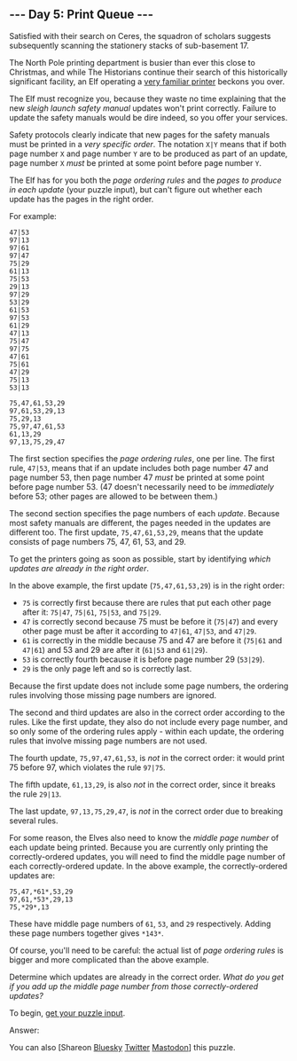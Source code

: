 
--- Day 5: Print Queue ---
--------------------------

Satisfied with their search on Ceres, the squadron of scholars suggests subsequently scanning the stationery stacks of sub-basement 17.


The North Pole printing department is busier than ever this close to Christmas, and while The Historians continue their search of this historically significant facility, an Elf operating a [very familiar printer](/2017/day/1) beckons you over.


The Elf must recognize you, because they waste no time explaining that the new *sleigh launch safety manual* updates won't print correctly. Failure to update the safety manuals would be dire indeed, so you offer your services.


Safety protocols clearly indicate that new pages for the safety manuals must be printed in a *very specific order*. The notation `X|Y` means that if both page number `X` and page number `Y` are to be produced as part of an update, page number `X` *must* be printed at some point before page number `Y`.


The Elf has for you both the *page ordering rules* and the *pages to produce in each update* (your puzzle input), but can't figure out whether each update has the pages in the right order.


For example:



```
47|53
97|13
97|61
97|47
75|29
61|13
75|53
29|13
97|29
53|29
61|53
97|53
61|29
47|13
75|47
97|75
47|61
75|61
47|29
75|13
53|13

75,47,61,53,29
97,61,53,29,13
75,29,13
75,97,47,61,53
61,13,29
97,13,75,29,47

```

The first section specifies the *page ordering rules*, one per line. The first rule, `47|53`, means that if an update includes both page number 47 and page number 53, then page number 47 *must* be printed at some point before page number 53. (47 doesn't necessarily need to be *immediately* before 53; other pages are allowed to be between them.)


The second section specifies the page numbers of each *update*. Because most safety manuals are different, the pages needed in the updates are different too. The first update, `75,47,61,53,29`, means that the update consists of page numbers 75, 47, 61, 53, and 29.


To get the printers going as soon as possible, start by identifying *which updates are already in the right order*.


In the above example, the first update (`75,47,61,53,29`) is in the right order:


* `75` is correctly first because there are rules that put each other page after it: `75|47`, `75|61`, `75|53`, and `75|29`.
* `47` is correctly second because 75 must be before it (`75|47`) and every other page must be after it according to `47|61`, `47|53`, and `47|29`.
* `61` is correctly in the middle because 75 and 47 are before it (`75|61` and `47|61`) and 53 and 29 are after it (`61|53` and `61|29`).
* `53` is correctly fourth because it is before page number 29 (`53|29`).
* `29` is the only page left and so is correctly last.


Because the first update does not include some page numbers, the ordering rules involving those missing page numbers are ignored.


The second and third updates are also in the correct order according to the rules. Like the first update, they also do not include every page number, and so only some of the ordering rules apply - within each update, the ordering rules that involve missing page numbers are not used.


The fourth update, `75,97,47,61,53`, is *not* in the correct order: it would print 75 before 97, which violates the rule `97|75`.


The fifth update, `61,13,29`, is also *not* in the correct order, since it breaks the rule `29|13`.


The last update, `97,13,75,29,47`, is *not* in the correct order due to breaking several rules.


For some reason, the Elves also need to know the *middle page number* of each update being printed. Because you are currently only printing the correctly-ordered updates, you will need to find the middle page number of each correctly-ordered update. In the above example, the correctly-ordered updates are:



```
75,47,*61*,53,29
97,61,*53*,29,13
75,*29*,13

```

These have middle page numbers of `61`, `53`, and `29` respectively. Adding these page numbers together gives `*143*`.


Of course, you'll need to be careful: the actual list of *page ordering rules* is bigger and more complicated than the above example.


Determine which updates are already in the correct order. *What do you get if you add up the middle page number from those correctly-ordered updates?*



To begin, [get your puzzle input](5/input).


Answer:  


You can also [Shareon
 [Bluesky](https://bsky.app/intent/compose?text=%22Print+Queue%22+%2D+Day+5+%2D+Advent+of+Code+2024+%23AdventOfCode+https%3A%2F%2Fadventofcode%2Ecom%2F2024%2Fday%2F5)
[Twitter](https://twitter.com/intent/tweet?text=%22Print+Queue%22+%2D+Day+5+%2D+Advent+of+Code+2024&url=https%3A%2F%2Fadventofcode%2Ecom%2F2024%2Fday%2F5&related=ericwastl&hashtags=AdventOfCode)
[Mastodon](javascript:void(0);)] this puzzle.


